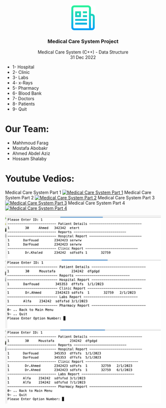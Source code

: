 
 <!-- PROJECT LOGO -->
<br />
<div align="center">
  <a href="https://github.com/mahmoud4it/medical_care_system">
    <img src="screenshots/logo.png" alt="Logo" width="80" height="80">
  </a>

  <h3 align="center">Medical Care System Project</h3>

  <p align="center">
    Medical Care System (C++) - Data Structure
    <br />
     31 Dec 2022
  </p>
</div>

* 1- Hospital
* 2- Clinic
* 3- Labs
* 4- x-Rays
* 5- Pharmacy
* 6- Blood Bank
* 7- Doctors
* 8- Patients
* 9- Quit

# Our Team:
* Mahhmoud Farag
* Mostafa Abobakr
* Ahmed Abdel Aziz
* Hossam Shalaby


# Youtube Vedios:
Medical Care System Part 1
[![Medical Care System Part 1](https://img.youtube.com/vi/ebogGN9hTks/0.jpg)](https://youtu.be/ebogGN9hTks "Medical Care System Part 1")
Medical Care System Part 2
[![Medical Care System Part 2](https://img.youtube.com/vi/27nBYhmuml4/0.jpg)](https://youtu.be/27nBYhmuml4 "Medical Care System Part 2")
Medical Care System Part 3
[![Medical Care System Part 3](https://img.youtube.com/vi/O5x4SzAkLpo/0.jpg)](https://youtu.be/O5x4SzAkLpo "Medical Care System Part 3")
Medical Care System Part 4
[![Medical Care System Part 4](https://img.youtube.com/vi/iaxWHs65joc/0.jpg)](https://youtu.be/iaxWHs65joc "Medical Care System Part 4")

![Screenshot](./screenshots/1.png)
![Screenshot](./screenshots/2.png)
![Screenshot](./screenshots/3.png)


